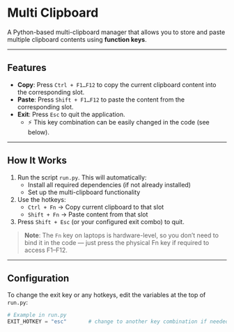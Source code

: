 # Multi Clipboard

A Python-based multi-clipboard manager that allows you to store and paste multiple clipboard contents using **function keys**.

---

## Features

- **Copy**: Press `Ctrl + F1…F12` to copy the current clipboard content into the corresponding slot.  
- **Paste**: Press `Shift + F1…F12` to paste the content from the corresponding slot.  
- **Exit**: Press `Esc` to quit the application.  
  - ⚡ This key combination can be easily changed in the code (see below).

---

## How It Works

1. Run the script `run.py`. This will automatically:
   - Install all required dependencies (if not already installed)
   - Set up the multi-clipboard functionality  
2. Use the hotkeys:
   - `Ctrl + Fn` → Copy current clipboard to that slot  
   - `Shift + Fn` → Paste content from that slot  
3. Press `Shift + Esc` (or your configured exit combo) to quit.

> **Note**: The `Fn` key on laptops is hardware-level, so you don’t need to bind it in the code — just press the physical Fn key if required to access F1–F12.

---

## Configuration

To change the exit key or any hotkeys, edit the variables at the top of `run.py`:

```python
# Example in run.py
EXIT_HOTKEY = "esc"       # change to another key combination if needed
